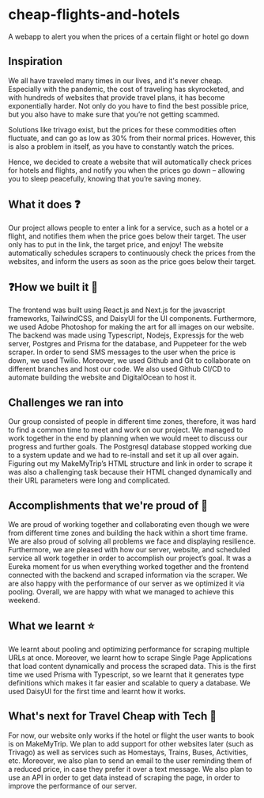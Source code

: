 # cheap-flights-and-hotels
A webapp to alert you when the prices of a certain flight or hotel go down

## Inspiration   

We all have traveled many times in our lives, and it's never cheap. Especially with the pandemic, the cost of traveling has skyrocketed, and with hundreds of websites that provide travel plans, it has become exponentially harder. Not only do you have to find the best possible price, but you also have to make sure that you’re not getting scammed. 

Solutions like trivago exist, but the prices for these commodities often fluctuate, and can go as low as 30% from their normal prices. However, this is also a problem in itself, as you have to constantly watch the prices.

Hence, we decided to create a website that will automatically check prices for hotels and flights, and notify you when the prices go down – allowing you to sleep peacefully, knowing that you’re saving money.

## What it does ❓

Our project allows people to enter a link for a service, such as a hotel or a flight, and notifies them when the price goes below their target. The user only has to put in the link, the target price, and enjoy! The website automatically schedules scrapers to continuously check the prices from the websites, and inform the users as soon as the price goes below their target.


## ❓How we built it 💫

The frontend was built using React.js and Next.js for the javascript frameworks, TailwindCSS, and DaisyUI for the UI components. Furthermore, we used Adobe Photoshop for making the art for all images on our website. The backend was made using Typescript, Nodejs, Expressjs for the web server, Postgres and Prisma for the database, and Puppeteer for the web scraper. In order to send SMS messages to the user when the price is down, we used Twilio. Moreover, we used Github and Git to collaborate on different branches and host our code. We also used Github CI/CD to automate building the website and DigitalOcean to host it.

## Challenges we ran into

Our group consisted of people in different time zones, therefore, it was hard to find a common time to meet and work on our project. We managed to work together in the end by planning when we would meet to discuss our progress and further goals. The Postgresql database stopped working due to a system update and we had to re-install and set it up all over again. Figuring out my MakeMyTrip’s HTML structure and link in order to scrape it was also a challenging task because their HTML changed dynamically and their URL parameters were long and complicated.

## Accomplishments that we're proud of 🙌 
We are proud of working together and collaborating even though we were from different time zones and building the hack within a short time frame. We are also proud of solving all problems we face and displaying resilience. Furthermore, we are pleased with how our server, website, and scheduled service all work together in order to accomplish our project’s goal. It was a Eureka moment for us when everything worked together and the frontend connected with the backend and scraped information via the scraper. We are also happy with the performance of our server as we optimized it via pooling. Overall, we are happy with what we managed to achieve this weekend.

## What we learnt ⭐

We learnt about pooling and optimizing performance for scraping multiple URLs at once. Moreover, we learnt how to scrape Single Page Applications that load content dynamically and process the scraped data. This is the first time we used Prisma with Typescript, so we learnt that it generates type definitions which makes it far easier and scalable to query a database. We used DaisyUI for the first time and learnt how it works.


## What's next for Travel Cheap with Tech 🏃 

For now, our website only works if the hotel or flight the user wants to book is on MakeMyTrip. We plan to add support for other websites later (such as Trivago) as well as services such as Homestays, Trains, Buses, Activities, etc. Moreover, we also plan to send an email to the user reminding them of a reduced price, in case they prefer it over a text message. We also plan to use an API in order to get data instead of scraping the page, in order to improve the performance of our server.


